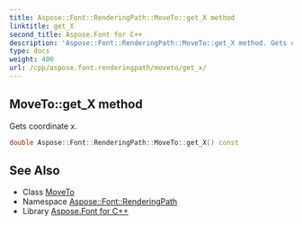 ```yaml
---
title: Aspose::Font::RenderingPath::MoveTo::get_X method
linktitle: get_X
second_title: Aspose.Font for C++
description: 'Aspose::Font::RenderingPath::MoveTo::get_X method. Gets coordinate x in C++.'
type: docs
weight: 400
url: /cpp/aspose.font.renderingpath/moveto/get_x/
---
```

## MoveTo::get_X method


Gets coordinate x.

```cpp
double Aspose::Font::RenderingPath::MoveTo::get_X() const
```

## See Also

* Class [MoveTo](../)
* Namespace [Aspose::Font::RenderingPath](../../)
* Library [Aspose.Font for C++](../../../)
